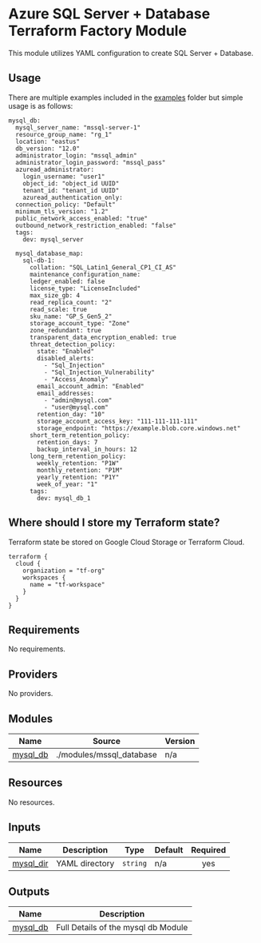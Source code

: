 # Azure SQL Server + Database Terraform Factory Module

This module utilizes YAML configuration to create SQL Server + Database.

## Usage
There are multiple examples included in the [examples](./examples/) folder but simple usage is as follows:

```
mysql_db:
  mysql_server_name: "mssql-server-1"
  resource_group_name: "rg_1"
  location: "eastus"
  db_version: "12.0"
  administrator_login: "mssql_admin"
  administrator_login_password: "mssql_pass"
  azuread_administrator:
    login_username: "user1"
    object_id: "object_id UUID"
    tenant_id: "tenant_id UUID"
    azuread_authentication_only: 
  connection_policy: "Default"
  minimum_tls_version: "1.2"
  public_network_access_enabled: "true"
  outbound_network_restriction_enabled: "false"
  tags:
    dev: mysql_server

  mysql_database_map:
    sql-db-1: 
      collation: "SQL_Latin1_General_CP1_CI_AS"
      maintenance_configuration_name: 
      ledger_enabled: false
      license_type: "LicenseIncluded"
      max_size_gb: 4
      read_replica_count: "2"
      read_scale: true
      sku_name: "GP_S_Gen5_2"
      storage_account_type: "Zone"
      zone_redundant: true
      transparent_data_encryption_enabled: true
      threat_detection_policy:
        state: "Enabled"
        disabled_alerts:
          - "Sql_Injection"
          - "Sql_Injection_Vulnerability"
          - "Access_Anomaly"
        email_account_admin: "Enabled"
        email_addresses:
          - "admin@mysql.com"
          - "user@mysql.com"
        retention_day: "10"
        storage_account_access_key: "111-111-111-111"
        storage_endpoint: "https://example.blob.core.windows.net"
      short_term_retention_policy:
        retention_days: 7
        backup_interval_in_hours: 12
      long_term_retention_policy:
        weekly_retention: "P1W"
        monthly_retention: "P1M"
        yearly_retention: "P1Y"
        week_of_year: "1"
      tags:
        dev: mysql_db_1
```
## Where should I store my Terraform state?

Terraform state be stored on Google Cloud Storage or Terraform Cloud.

```hcl
terraform {
  cloud {
    organization = "tf-org"
    workspaces {
      name = "tf-workspace"
    }
  }
}

```

<!-- BEGIN_TF_DOCS -->
## Requirements

No requirements.

## Providers

No providers.

## Modules

| Name | Source | Version |
|------|--------|---------|
| <a name="module_mysql_db"></a> [mysql\_db](#module\_mysql\_db) | ./modules/mssql_database | n/a |

## Resources

No resources.

## Inputs

| Name | Description | Type | Default | Required |
|------|-------------|------|---------|:--------:|
| <a name="input_mysql_dir"></a> [mysql\_dir](#input\_mysql\_dir) | YAML directory | `string` | n/a | yes |

## Outputs

| Name | Description |
|------|-------------|
| <a name="output_mysql_db"></a> [mysql\_db](#output\_mysql\_db) | Full Details of the mysql db Module |
<!-- END_TF_DOCS -->